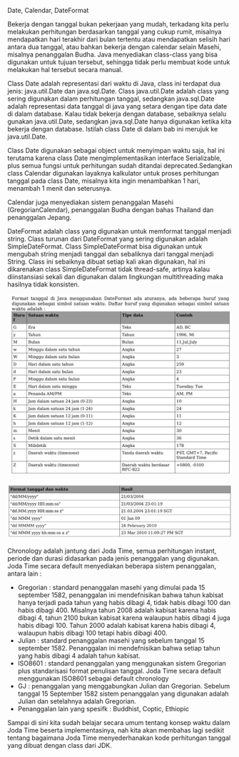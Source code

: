Date, Calendar, DateFormat

Bekerja dengan tanggal bukan pekerjaan yang mudah, terkadang kita perlu melakukan
perhitungan berdasarkan tanggal yang cukup rumit, misalnya mendapatkan hari terakhir dari
bulan tertentu atau mendapatkan selisih hari antara dua tanggal, atau bahkan bekerja dengan
calendar selain Masehi, misalnya penanggalan Budha. Java menyediakan class-class yang bisa
digunakan untuk tujuan tersebut, sehingga tidak perlu membuat kode untuk melakukan hal
tersebut secara manual.

Class Date adalah representasi dari waktu di Java, class ini terdapat dua jenis: java.util.Date
dan java.sql.Date. Class java.util.Date adalah class yang sering digunakan dalam perhitungan
tanggal, sedangkan java.sql.Date adalah representasi data tanggal di java yang setara dengan
tipe data date di dalam database. Kalau tidak bekerja dengan database, sebaiknya selalu
gunakan java.util.Date, sedangkan java.sql.Date hanya digunakan ketika kita bekerja dengan
database. Istilah class Date di dalam bab ini merujuk ke java.util.Date.

Class Date digunakan sebagai object untuk menyimpan waktu saja, hal ini terutama karena class
Date mengimplementasikan interface Serializable, plus semua fungsi untuk perhitungan sudah
ditandai deprecated.Sedangkan class Calendar digunakan layaknya kalkulator untuk proses
perhitungan tanggal pada class Date, misalnya kita ingin menambahkan 1 hari, menambah 1
menit dan seterusnya.

Calendar juga menyediakan sistem penanggalan Masehi
(GregorianCalendar), penanggalan Budha dengan bahas Thailand dan penanggalan Jepang.

DateFormat adalah class yang digunakan untuk memformat tanggal menjadi string. Class
turunan dari DateFormat yang sering digunakan adalah SimpleDateFormat. Class
SimpleDateFormat bisa digunakan untuk mengubah string menjadi tanggal dan sebaliknya dari
tanggal menjadi String. Class ini sebaiknya dibuat setiap kali akan digunakan, hal ini
dikarenakan class SimpleDateFormat tidak thread-safe, artinya kalau diinstansiasi sekali dan
digunakan dalam lingkungan multithreading maka hasilnya tidak konsisten.

![img_1.png](img_1.png)

![img_3.png](img_3.png)


Chronology adalah jantung dari Joda Time, semua perhitungan instant, periode dan durasi
didasarkan pada jenis penanggalan yang digunakan. Joda Time secara default menyediakan
beberapa sistem penanggalan, antara lain :

- Gregorian : standard penanggalan masehi yang dimulai pada 15 september 1582,
penanggalan ini mendefnisikan bahwa tahun kabisat hanya terjadi pada tahun yang habis
dibagi 4, tidak habis dibagi 100 dan habis dibagi 400. Misalnya tahun 2008 adalah kabisat
karena habis dibagi 4, tahun 2100 bukan kabisat karena walaupun habis dibagi 4 juga
habis dibagi 100. Tahun 2000 adalah kabisat karena habis dibagi 4, walaupun habis dibagi
100 tetapi habis dibagi 400. 
- Julian :
standard penanggalan masehi yang sebelum tanggal 15 september 1582.
Penanggalan ini mendefnisikan bahwa setiap tahun yang habis dibagi 4 adalah tahun
kabisat. 
- ISO8601 : standard penanggalan yang menggunakan sistem Gregorian plus standarisasi
format penulisan tanggal. Joda Time secara default menggunakan ISO8601 sebagai default
chronology 
- GJ : penanggalan yang menggabungkan Julian dan Gregorian. Sebelum tanggal 15
September 1582 sistem penanggalan yang digunakan adalah Julian dan setelahnya adalah
Gregorian. 
- Penanggalan lain yang spesifk : Buddhist, Coptic, Ethiopic


Sampai di sini kita sudah belajar secara umum tentang konsep waktu dalam Joda Time beserta
implementasinya, nah kita akan membahas lagi sedikit tentang bagaimana Joda Time
menyederhanakan kode perhitungan tanggal yang dibuat dengan class dari JDK.

